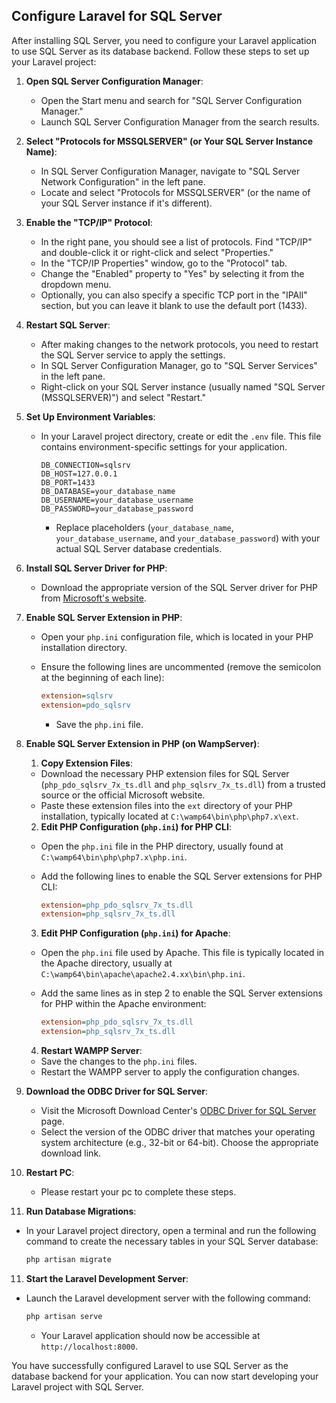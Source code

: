 ## Configure Laravel for SQL Server

After installing SQL Server, you need to configure your Laravel application to use SQL Server as its database backend. Follow these steps to set up your Laravel project:

1. **Open SQL Server Configuration Manager**:
   - Open the Start menu and search for "SQL Server Configuration Manager."
   - Launch SQL Server Configuration Manager from the search results.

2. **Select "Protocols for MSSQLSERVER" (or Your SQL Server Instance Name)**:
   - In SQL Server Configuration Manager, navigate to "SQL Server Network Configuration" in the left pane.
   - Locate and select "Protocols for MSSQLSERVER" (or the name of your SQL Server instance if it's different).

3. **Enable the "TCP/IP" Protocol**:
   - In the right pane, you should see a list of protocols. Find "TCP/IP" and double-click it or right-click and select "Properties."
   - In the "TCP/IP Properties" window, go to the "Protocol" tab.
   - Change the "Enabled" property to "Yes" by selecting it from the dropdown menu.
   - Optionally, you can also specify a specific TCP port in the "IPAll" section, but you can leave it blank to use the default port (1433).

4. **Restart SQL Server**:
   - After making changes to the network protocols, you need to restart the SQL Server service to apply the settings.
   - In SQL Server Configuration Manager, go to "SQL Server Services" in the left pane.
   - Right-click on your SQL Server instance (usually named "SQL Server (MSSQLSERVER)") and select "Restart."

5. **Set Up Environment Variables**:

   - In your Laravel project directory, create or edit the `.env` file. This file contains environment-specific settings for your application.

     ```env
     DB_CONNECTION=sqlsrv
     DB_HOST=127.0.0.1
     DB_PORT=1433
     DB_DATABASE=your_database_name
     DB_USERNAME=your_database_username
     DB_PASSWORD=your_database_password
     ```

     - Replace placeholders (`your_database_name`, `your_database_username`, and `your_database_password`) with your actual SQL Server database credentials.

6. **Install SQL Server Driver for PHP**:

   - Download the appropriate version of the SQL Server driver for PHP from [Microsoft's website](https://docs.microsoft.com/en-us/sql/connect/php/download-drivers-php-sql-server).

7. **Enable SQL Server Extension in PHP**:

   - Open your `php.ini` configuration file, which is located in your PHP installation directory.
   - Ensure the following lines are uncommented (remove the semicolon at the beginning of each line):

     ```ini
     extension=sqlsrv
     extension=pdo_sqlsrv
     ```

     - Save the `php.ini` file.

8. **Enable SQL Server Extension in PHP (on WampServer)**:

   1. **Copy Extension Files**:
   - Download the necessary PHP extension files for SQL Server (`php_pdo_sqlsrv_7x_ts.dll` and `php_sqlsrv_7x_ts.dll`) from a trusted source or the official Microsoft website.
   - Paste these extension files into the `ext` directory of your PHP installation, typically located at `C:\wamp64\bin\php\php7.x\ext`.

    2. **Edit PHP Configuration (`php.ini`) for PHP CLI**:
    - Open the `php.ini` file in the PHP directory, usually found at `C:\wamp64\bin\php\php7.x\php.ini`.
    - Add the following lines to enable the SQL Server extensions for PHP CLI:

        ```ini
        extension=php_pdo_sqlsrv_7x_ts.dll
        extension=php_sqlsrv_7x_ts.dll
        ```

    3. **Edit PHP Configuration (`php.ini`) for Apache**:
    - Open the `php.ini` file used by Apache. This file is typically located in the Apache directory, usually at `C:\wamp64\bin\apache\apache2.4.xx\bin\php.ini`.
    - Add the same lines as in step 2 to enable the SQL Server extensions for PHP within the Apache environment:

        ```ini
        extension=php_pdo_sqlsrv_7x_ts.dll
        extension=php_sqlsrv_7x_ts.dll
        ```

    4. **Restart WAMPP Server**:
    - Save the changes to the `php.ini` files.
    - Restart the WAMPP server to apply the configuration changes.

8. **Download the ODBC Driver for SQL Server**:
   - Visit the Microsoft Download Center's [ODBC Driver for SQL Server](https://docs.microsoft.com/en-us/sql/connect/odbc/download-odbc-driver-for-sql-server) page.
   - Select the version of the ODBC driver that matches your operating system architecture (e.g., 32-bit or 64-bit). Choose the appropriate download link.

9. **Restart PC**:

   - Please restart your pc to complete these steps.

10. **Run Database Migrations**:

   - In your Laravel project directory, open a terminal and run the following command to create the necessary tables in your SQL Server database:

     ```bash
     php artisan migrate
     ```
11. **Start the Laravel Development Server**:

   - Launch the Laravel development server with the following command:

     ```bash
     php artisan serve
     ```

     - Your Laravel application should now be accessible at `http://localhost:8000`.

You have successfully configured Laravel to use SQL Server as the database backend for your application. You can now start developing your Laravel project with SQL Server.
